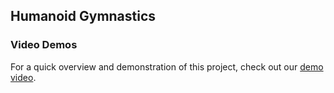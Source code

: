 ## Humanoid Gymnastics

### Video Demos
For a quick overview and demonstration of this project, check out our [demo video](https://youtu.be/3vXiUWOg18I).
